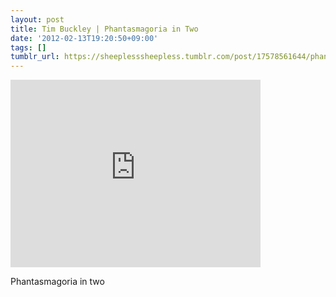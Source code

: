 ```yaml
---
layout: post
title: Tim Buckley | Phantasmagoria in Two
date: '2012-02-13T19:20:50+09:00'
tags: []
tumblr_url: https://sheeplesssheepless.tumblr.com/post/17578561644/phantasmagoria-in-two
---
```

<iframe width="400" height="300" id="youtube_iframe" src="https://www.youtube.com/embed/bsO756lqfVM?feature=oembed&amp;enablejsapi=1&amp;origin=https://safe.txmblr.com&amp;wmode=opaque" frameborder="0" allow="accelerometer; autoplay; encrypted-media; gyroscope; picture-in-picture" allowfullscreen></iframe>  

Phantasmagoria in two

